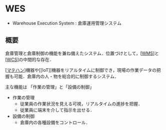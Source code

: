 # WES
- Warehouse Execution System : 倉庫運用管理システム

## 概要
倉庫管理と倉庫制御の機能を兼ね備えたシステム．位置づけとして，[[WMS]]と[[WCS]]の中間的な存在．

[[マテハン]]機器や[[IoT]]機器をリアルタイムに制御でき，現場の作業データの把握も可能．倉庫内の人・物を総合的に制御するシステム．

主な機能は 「作業の管理」と「設備の制御」
- 作業の管理
  - 従業員の作業状況を見える可視，リアルタイムの進捗を把握．
  - 従業員に端末を介して指示を出せる．
- 設備の制御
  - 倉庫内の各種設備をコントロール．

[//begin]: # "Autogenerated link references for markdown compatibility"
[WMS]: WMS.md "WMS"
[WCS]: WCS.md "WCS"
[マテハン]: %E3%83%9E%E3%83%86%E3%83%8F%E3%83%B3.md "マテハン"
[//end]: # "Autogenerated link references"